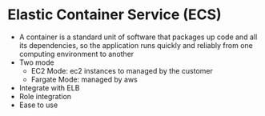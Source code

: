 # Elastic Container Service (ECS)

- A container is a standard unit of software that packages up code and all its dependencies, so the application runs
quickly and reliably from one computing environment to another
- Two mode
  - EC2 Mode: ec2 instances to managed by the customer
  - Fargate Mode: managed by aws
- Integrate with ELB 
- Role integration 
- Ease to use 
